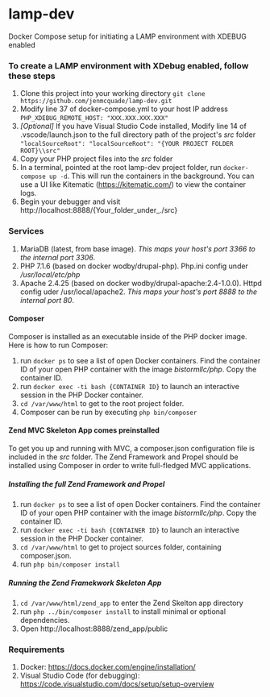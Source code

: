 # lamp-dev
Docker Compose setup for initiating a LAMP environment with XDEBUG enabled

### To create a LAMP environment with XDebug enabled, follow these steps
1. Clone this project into your working directory
`git clone https://github.com/jenmcquade/lamp-dev.git`
1. Modify line 37 of docker-compose.yml to your host IP address
`PHP_XDEBUG_REMOTE_HOST: "XXX.XXX.XXX.XXX"`
1. _[Optional]_ If you have Visual Studio Code installed, Modify line 14 of .vscode/launch.json to the full directory path of the project's _src_ folder
`"localSourceRoot": "localSourceRoot": "{YOUR PROJECT FOLDER ROOT}\\src"`
1. Copy your PHP project files into the _src_ folder
1. In a terminal, pointed at the root lamp-dev project folder, run `docker-compose up -d`. This will run the containers in the background. You can use a UI like Kitematic (https://kitematic.com/) to view the container logs. 
1. Begin your debugger and visit http://localhost:8888/{Your_folder_under_./src}

### Services
1. MariaDB (latest, from base image). *This maps your host's port 3366 to the internal port 3306*.
1. PHP 7.1.6 (based on docker wodby/drupal-php).  Php.ini config under */usr/local/etc/php*
1. Apache 2.4.25 (based on docker wodby/drupal-apache:2.4-1.0.0).  Httpd config uder /usr/local/apache2.  *This maps your host's port 8888 to the internal port 80*.

#### Composer
Composer is installed as an executable inside of the PHP docker image.  Here is how to run Composer:
1. run `docker ps` to see a list of open Docker containers.  Find the container ID of your open PHP container with the image *bistormllc/php*.  Copy the container ID.  
1. run `docker exec -ti bash {CONTAINER ID}` to launch an interactive session in the PHP Docker container.
1. `cd /var/www/html` to get to the root project folder.
1. Composer can be run by executing `php bin/composer`

#### Zend MVC Skeleton App comes preinstalled
To get you up and running with MVC, a composer.json configuration file is included in the *src* folder.  The Zend Framework and Propel should be installed using Composer in order to write full-fledged MVC applications. 
##### Installing the full Zend Framework and Propel
1. run `docker ps` to see a list of open Docker containers.  Find the container ID of your open PHP container with the image *bistormllc/php*.  Copy the container ID.  
1. run `docker exec -ti bash {CONTAINER ID}` to launch an interactive session in the PHP Docker container.
1. `cd /var/www/html` to get to project sources folder, containing composer.json.
1. run `php bin/composer install`
##### Running the Zend Framekwork Skeleton App
1. `cd /var/www/html/zend_app` to enter the Zend Skelton app directory
1. run `php ../bin/composer install` to install minimal or optional dependencies.
1. Open http://localhost:8888/zend_app/public

### Requirements
1. Docker: https://docs.docker.com/engine/installation/
1. Visual Studio Code (for debugging): https://code.visualstudio.com/docs/setup/setup-overview

